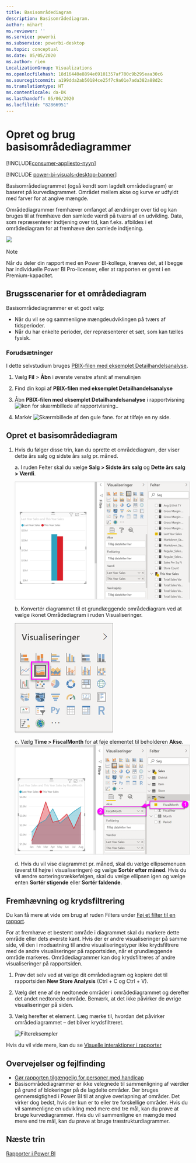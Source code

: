 ```yaml
---
title: Basisområdediagram
description: Basisområdediagram.
author: mihart
ms.reviewer: ''
ms.service: powerbi
ms.subservice: powerbi-desktop
ms.topic: conceptual
ms.date: 05/05/2020
ms.author: rien
LocalizationGroup: Visualizations
ms.openlocfilehash: 18d16440e8894e69101357af700c9b295eaa30c6
ms.sourcegitcommit: a199dda2ab50184ce25f7c9a01e7ada382a88d2c
ms.translationtype: HT
ms.contentlocale: da-DK
ms.lasthandoff: 05/06/2020
ms.locfileid: "82866951"
---
```

# <a name="create-and-use-basic-area-charts"></a>Opret og brug basisområdediagrammer

[!INCLUDE[consumer-appliesto-nyyn](../includes/consumer-appliesto-nyyn.md)]

[!INCLUDE [power-bi-visuals-desktop-banner](../includes/power-bi-visuals-desktop-banner.md)]

Basisområdediagrammet (også kendt som lagdelt områdediagram) er baseret på kurvediagrammet. Området mellem akse og kurve er udfyldt med farver for at angive mængde. 

Områdediagrammer fremhæver omfanget af ændringer over tid og kan bruges til at fremhæve den samlede værdi på tværs af en udvikling. Data, som repræsenterer indtjening over tid, kan f.eks. afbildes i et områdediagram for at fremhæve den samlede indtjening.

![](media/power-bi-visualization-basic-area-chart/power-bi-chart-example.png)

> [!NOTE]
> Når du deler din rapport med en Power BI-kollega, kræves det, at I begge har individuelle Power BI Pro-licenser, eller at rapporten er gemt i en Premium-kapacitet.

## <a name="when-to-use-a-basic-area-chart"></a>Brugsscenarier for et områdediagram
Basisområdediagrammer er et godt valg:

* Når du vil se og sammenligne mængdeudviklingen på tværs af tidsperioder. 
* Når du har enkelte perioder, der repræsenterer et sæt, som kan tælles fysisk.

### <a name="prerequisites"></a>Forudsætninger
I dette selvstudium bruges [PBIX-filen med eksemplet Detailhandelsanalyse](https://download.microsoft.com/download/9/6/D/96DDC2FF-2568-491D-AAFA-AFDD6F763AE3/Retail%20Analysis%20Sample%20PBIX.pbix).

1. Vælg **Fil** > **Åbn** i øverste venstre afsnit af menulinjen
   
2. Find din kopi af **PBIX-filen med eksemplet Detailhandelsanalyse**

1. Åbn **PBIX-filen med eksemplet Detailhandelsanalyse** i rapportvisning ![ikon for skærmbillede af rapportvisning.](media/power-bi-visualization-kpi/power-bi-report-view.png).

1. Markér ![Skærmbillede af den gule fane.](media/power-bi-visualization-kpi/power-bi-yellow-tab.png) for at tilføje en ny side.


## <a name="create-a-basic-area-chart"></a>Opret et basisområdediagram
 

1. Hvis du følger disse trin, kan du oprette et områdediagram, der viser dette års salg og sidste års salg pr. måned.
   
   a. I ruden Felter skal du vælge **Salg \> Sidste års salg** og **Dette års salg > Værdi**.

   ![dataværdier for områdediagram](media/power-bi-visualization-basic-area-chart/power-bi-bar-chart.png)

   b.  Konvertér diagrammet til et grundlæggende områdediagram ved at vælge ikonet Områdediagram i ruden Visualiseringer.

   ![ikon for områdediagram](media/power-bi-visualization-basic-area-chart/convertchart.png)
   
   c.  Vælg **Time \> FiscalMonth** for at føje elementet til beholderen **Akse**.   
   ![akseværdier for områdediagram](media/power-bi-visualization-basic-area-chart/powerbi-area-chartnew.png)
   
   d.  Hvis du vil vise diagrammet pr. måned, skal du vælge ellipsemenuen (øverst til højre i visualiseringen) og vælge **Sortér efter måned**. Hvis du vil ændre sorteringsrækkefølgen, skal du vælge ellipsen igen og vælge enten **Sortér stigende** eller **Sortér faldende**.

## <a name="highlighting-and-cross-filtering"></a>Fremhævning og krydsfiltrering
Du kan få mere at vide om brug af ruden Filters under [Føj et filter til en rapport](../power-bi-report-add-filter.md).

For at fremhæve et bestemt område i diagrammet skal du markere dette område eller dets øverste kant.  Hvis der er andre visualiseringer på samme side, vil den i modsætning til andre visualiseringstyper ikke krydsfiltrere med de andre visualiseringer på rapportsiden, når et grundlæggende område markeres. Områdediagrammer kan dog krydsfiltreres af andre visualiseringer på rapportsiden. 

1. Prøv det selv ved at vælge dit områdediagram og kopiere det til rapportsiden **New Store Analysis** (Ctrl + C og Ctrl + V).
2. Vælg det ene af de nedtonede områder i områdediagrammet og derefter det andet nedtonede område. Bemærk, at det ikke påvirker de øvrige visualiseringer på siden.
1. Vælg herefter et element. Læg mærke til, hvordan det påvirker områdediagrammet – det bliver krydsfiltreret.

    ![Filtereksempler](media/power-bi-visualization-basic-area-chart/power-bi-area-chart-filters.gif) 

Hvis du vil vide mere, kan du se [Visuelle interaktioner i rapporter](../service-reports-visual-interactions.md)


## <a name="considerations-and-troubleshooting"></a>Overvejelser og fejlfinding   
* [Gør rapporten tilgængelig for personer med handicap](../desktop-accessibility.md)
* Basisområdediagrammer er ikke velegnede til sammenligning af værdier på grund af blokeringer på de lagdelte områder. Der bruges gennemsigtighed i Power BI til at angive overlapning af områder. Det virker dog bedst, hvis der kun er to eller tre forskellige områder. Hvis du vil sammenligne en udvikling med mere end tre mål, kan du prøve at bruge kurvediagrammer. Hvis du vil sammenligne en mængde med mere end tre mål, kan du prøve at bruge træstrukturdiagrammer.

## <a name="next-step"></a>Næste trin
[Rapporter i Power BI](power-bi-visualization-card.md)  


